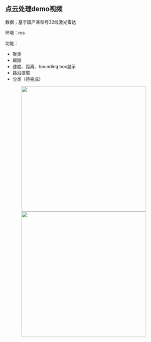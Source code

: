 ## 点云处理demo视频

数据；基于国产某型号32线激光雷达

环境：ros

功能：
- 聚类
- 跟踪
- 速度、距离、bounding box显示
- 路沿提取
- 分类（待完成）

<div align="center">
<img src="https://github.com/cy2307422/blog/blob/master/video/demo-BKTH-small.gif" width="400" hegiht="650"/>
<img src="https://github.com/cy2307422/blog/blob/master/video/demo-BKTH2-small.gif" width="400" hegiht="650"/>
</div>
